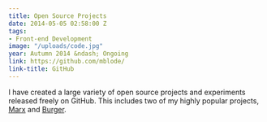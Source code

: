 ```yaml
---
title: Open Source Projects
date: 2014-05-05 02:58:00 Z
tags:
- Front-end Development
image: "/uploads/code.jpg"
year: Autumn 2014 &ndash; Ongoing
link: https://github.com/mblode/
link-title: GitHub
---
```


I have created a large variety of open source projects and experiments released freely on GitHub. This includes two of my highly popular projects, [Marx](http://matthewblode.com/marx/) and [Burger](http://codepen.io/mblode/full/qEGWwB/).
